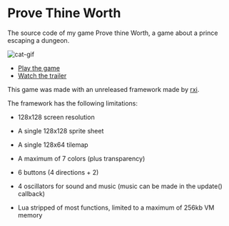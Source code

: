 # Prove Thine Worth
The source code of my game Prove thine Worth, a game about a prince escaping a dungeon.

![cat-gif](http://i.imgur.com/v8SJFHl.gif)

* [Play the game](https://sheepolution.itch.io/prove-thine-worth)
* [Watch the trailer](https://www.youtube.com/watch?v=ff-PftrH9qU)

This game was made with an unreleased framework made by [rxi](https://github.com/rxi).

The framework has the following limitations:

* 128x128 screen resolution

* A single 128x128 sprite sheet

* A single 128x64 tilemap

* A maximum of 7 colors (plus transparency)

* 6 buttons (4 directions + 2)

* 4 oscillators for sound and music (music can be made in the update() callback)

* Lua stripped of most functions, limited to a maximum of 256kb VM memory
